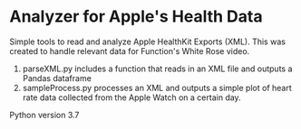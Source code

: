 # Analyzer for Apple's Health Data
Simple tools to read and analyze Apple HealthKit Exports (XML). This was created to handle relevant data for Function's White Rose video. 

1. parseXML.py includes a function that reads in an XML file and outputs a Pandas dataframe 
2. sampleProcess.py processes an XML and outputs a simple plot of heart rate data collected from the Apple Watch on a certain day.

Python version 3.7
